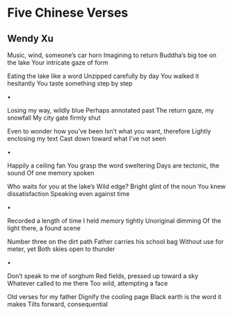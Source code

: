 # Five Chinese Verses
## Wendy Xu
Music, wind, someone’s car horn
Imagining to return
Buddha’s big toe on the lake
Your intricate gaze of form

Eating the lake like a word
Unzipped carefully by day
You walked it hesitantly
You taste something step by step

•

Losing my way, wildly blue
Perhaps annotated past
The return gaze, my snowfall
My city gate firmly shut

Even to wonder how you’ve been
Isn’t what you want, therefore
Lightly enclosing my text
Cast down toward what I’ve not seen

•

Happily a ceiling fan
You grasp the word sweltering
Days are tectonic, the sound
Of one memory spoken

Who waits for you at the lake’s
Wild edge? Bright glint of the noun
You knew dissatisfaction
Speaking even against time

•

Recorded a length of time
I held memory tightly
Unoriginal dimming
Of  the light there, a found scene

Number three on the dirt path
Father carries his school bag
Without use for meter, yet
Both skies open to thunder

•

Don’t speak to me of sorghum
Red fields, pressed up toward a sky
Whatever called to me there
Too wild, attempting a face

Old verses for my father
Dignify the cooling page
Black earth is the word it makes
Tilts forward, consequential